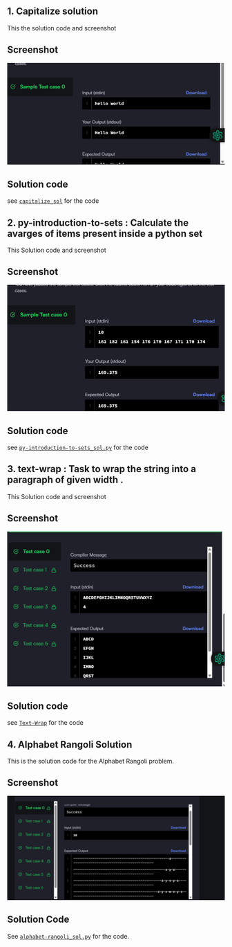 ## 1. Capitalize solution
This the solution code and screenshot

## Screenshot
![Capitalize solution ss](SS/Capitalize.png)
## Solution code 
see [`capitalize_sol`](capitalize_sol.py) for the code

## 2. py-introduction-to-sets : Calculate the avarges of items present inside a python set
This Solution code and screenshot
## Screenshot
![Py-introduction_sol](SS/py-introduction.png)
## Solution code
see [`py-introduction-to-sets_sol.py`](py-introduction-to-sets_sol.py) for the code
## 3. text-wrap : Task to wrap the string into a paragraph of given width .
This Solution code and screenshot
## Screenshot
![Py-introduction_sol](SS/Text-wrap.png)
## Solution code
see [`Text-Wrap`](text-wrap_sol.py) for the code



## 4. Alphabet Rangoli Solution

This is the solution code for the Alphabet Rangoli problem.

## Screenshot

![Alphabet Rangoli Solution Screenshot](SS/alphabet_rangoli.png)

## Solution Code

See [`alphabet-rangoli_sol.py`](alphabet-rangoli_sol.py) for the code.